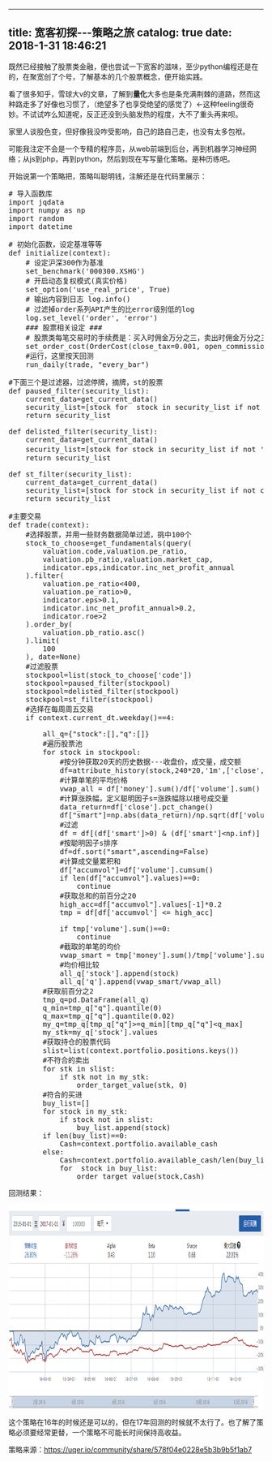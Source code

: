 
---
title: 宽客初探---策略之旅
catalog: true
date: 2018-1-31 18:46:21
---

既然已经接触了股票类金融，便也尝试一下宽客的滋味，至少python编程还是在的，在聚宽创了个号，了解基本的几个股票概念，便开始实践。<!--more-->

看了很多知乎，雪球大v的文章，了解到<strong>量化</strong>大多也是条充满荆棘的道路，然而这种路走多了好像也习惯了，（绝望多了也享受绝望的感觉了）&lt;-这种feeling很奇妙。不试试咋么知道呢，反正还没到头脑发热的程度，大不了重头再来呗。

家里人谈股色变，但好像我没咋受影响，自己的路自己走，也没有太多包袱。

可能我注定不会是一个专精的程序员，从web前端到后台，再到机器学习神经网络；从js到php，再到python，然后到现在写写量化策略。是种历练吧。

开始说第一个策略把，策略叫聪明钱，注解还是在代码里展示：
<pre># 导入函数库
import jqdata
import numpy as np
import random
import datetime

# 初始化函数，设定基准等等
def initialize(context):
    # 设定沪深300作为基准
    set_benchmark('000300.XSHG')
    # 开启动态复权模式(真实价格)
    set_option('use_real_price', True)
    # 输出内容到日志 log.info()
    # 过滤掉order系列API产生的比error级别低的log
    log.set_level('order', 'error')
    ### 股票相关设定 ###
    # 股票类每笔交易时的手续费是：买入时佣金万分之三，卖出时佣金万分之三加千分之一印花税, 每笔交易佣金最低扣5块钱
    set_order_cost(OrderCost(close_tax=0.001, open_commission=0.0003, close_commission=0.0003, min_commission=5), type='stock')
    #运行，这里按天回测
    run_daily(trade, "every_bar")

#下面三个是过滤器，过滤停牌，摘牌，st的股票
def paused_filter(security_list):
    current_data=get_current_data()
    security_list=[stock for  stock in security_list if not current_data[stock].paused]
    return security_list
    
def delisted_filter(security_list):
    current_data=get_current_data()
    security_list=[stock for stock in security_list if not '退' in current_data[stock].name]
    return security_list

def st_filter(security_list):
    current_data=get_current_data()
    security_list=[stock for stock in security_list if not current_data[stock].is_st]
    return security_list

#主要交易
def trade(context):
    #选择股票，并用一些财务数据简单过滤，挑中100个
    stock_to_choose=get_fundamentals(query(
        valuation.code,valuation.pe_ratio,
        valuation.pb_ratio,valuation.market_cap,
        indicator.eps,indicator.inc_net_profit_annual
    ).filter(
        valuation.pe_ratio&lt;400,
        valuation.pe_ratio&gt;0,
        indicator.eps&gt;0.1,
        indicator.inc_net_profit_annual&gt;0.2,
        indicator.roe&gt;2
    ).order_by(
        valuation.pb_ratio.asc()
    ).limit(
        100
    ), date=None)
    #过滤股票
    stockpool=list(stock_to_choose['code'])
    stockpool=paused_filter(stockpool)
    stockpool=delisted_filter(stockpool)
    stockpool=st_filter(stockpool)
    #选择在每周周五交易
    if context.current_dt.weekday()==4:
        
        all_q={"stock":[],"q":[]}
        #遍历股票池
        for stock in stockpool:
            #按分钟获取20天的历史数据---收盘价，成交量，成交额
            df=attribute_history(stock,240*20,'1m',['close','volume','money'])
            #计算单笔的平均价格
            vwap_all = df['money'].sum()/df['volume'].sum()
            #计算涨跌幅，定义聪明因子s=涨跌幅除以根号成交量
            data_return=df['close'].pct_change()
            df["smart"]=np.abs(data_return)/np.sqrt(df['volume'])
            #过滤
            df = df[(df['smart']&gt;0) &amp; (df['smart']&lt;np.inf)]
            #按聪明因子s排序
            df=df.sort("smart",ascending=False)
            #计算成交量累积和
            df["accumvol"]=df['volume'].cumsum()
            if len(df["accumvol"].values)==0:
                continue
            #获取总和的前百分之20
            high_acc=df["accumvol"].values[-1]*0.2
            tmp = df[df['accumvol'] &lt;= high_acc]
            
            if tmp['volume'].sum()==0:
                continue
            #截取的单笔的均价
            vwap_smart = tmp['money'].sum()/tmp['volume'].sum()
            #均价相比较
            all_q['stock'].append(stock)
            all_q['q'].append(vwap_smart/vwap_all)
        #获取前百分之2
        tmp_q=pd.DataFrame(all_q)
        q_min=tmp_q["q"].quantile(0)
        q_max=tmp_q["q"].quantile(0.02)
        my_q=tmp_q[tmp_q["q"]&gt;=q_min][tmp_q["q"]&lt;q_max]
        my_stk=my_q['stock'].values
        #获取持仓的股票代码
        slist=list(context.portfolio.positions.keys())
        #不符合的卖出
        for stk in slist:
            if stk not in my_stk:
                order_target_value(stk, 0)
        #符合的买进
        buy_list=[]
        for stock in my_stk:
            if stock not in slist:
                buy_list.append(stock)
        if len(buy_list)==0:
            Cash=context.portfolio.available_cash
        else:
            Cash=context.portfolio.available_cash/len(buy_list)
            for  stock in buy_list:
                order_target_value(stock,Cash)</pre>
回测结果：

<a href="/img/uploads/2018/01/微信图片_20180131184240.png"><img class="alignnone wp-image-528 size-full" src="/img/uploads/2018/01/微信图片_20180131184240.png" alt="" width="1019" height="401" /></a>

这个策略在16年的时候还是可以的，但在17年回测的时候就不太行了。也了解了策略必须要经常更替，一个策略不可能长时间保持高收益。

策略来源：<a href="https://uqer.io/community/share/578f04e0228e5b3b9b5f1ab7">https://uqer.io/community/share/578f04e0228e5b3b9b5f1ab7</a>
